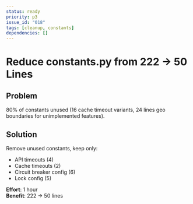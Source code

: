 ```yaml
---
status: ready
priority: p3
issue_id: "018"
tags: [cleanup, constants]
dependencies: []
---
```


# Reduce constants.py from 222 → 50 Lines

## Problem

80% of constants unused (16 cache timeout variants, 24 lines geo boundaries for unimplemented features).

## Solution

Remove unused constants, keep only:
- API timeouts (4)
- Cache timeouts (2)
- Circuit breaker config (6)
- Lock config (5)

**Effort**: 1 hour  
**Benefit**: 222 → 50 lines
